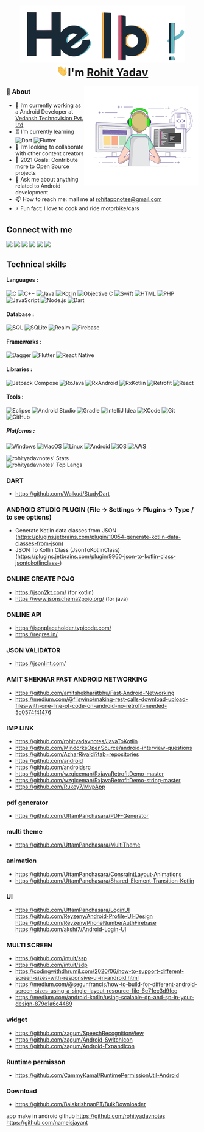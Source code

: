 <h1 align="center">
  <img src="assets/hello.gif" alt="hello-gif" height="150px">
  <br>
  <img src="assets/wave.gif" alt="waving hand" width="30px">I'm <a href="https://www.linkedin.com/in/rohit-yadav-say-hello/">Rohit Yadav</a>
</h1>

<img align="right" alt="GIF" src="assets/coding.gif" width="300px" height="260px"/>

### 🧐 About

- 🔭 I’m currently working as a Android Developer at [Vedansh Technovision Pvt. Ltd](https://vedanshtechnovision.com/)
- ⏳ I’m currently learning
![Dart](https://img.shields.io/badge/-Dart-333333?style=flat&logo=dart)
![Flutter](http://img.shields.io/badge/-Flutter-333333?style=flat&logo=flutter)
- 👯 I’m looking to collaborate with other content creators
- 🥅 2021 Goals: Contribute more to Open Source projects
- 💬 Ask me about anything related to Android development  
- 📫 How to reach me: mail me at [rohitappnotes@gmail.com](mailto:rohitappnotes@gmail.com)
- ⚡ Fun fact: I love to cook and ride motorbike/cars

## Connect with me

[<img height="25" src="https://img.shields.io/badge/gmail-c14438?&style=flat&logo=gmail&logoColor=white">][gmail] 
[<img height="25" src="https://img.shields.io/badge/linkedin-blue.svg?&style=flat&logo=linkedin&logoColor=white" />][LinkedIn]
[<img height="25" src="https://img.shields.io/badge/Facebook-036be4.svg?&style=fflat&logo=facebook&logoColor=white">][Facebook]
[<img height="25" src="https://img.shields.io/badge/twitter-%231DA1F2.svg?&style=flat&logo=twitter&logoColor=white" />][Twitter]
[<img height="25" src="https://img.shields.io/badge/-Medium-000000.svg?&style=flat&logo=Medium&logoColor=white" />][Medium]
[<img height="25" src="https://img.shields.io/badge/-Stackoverflow-ffffff?style=flat&logo=stackoverflow" />][Stackoverflow]

[gmail]: mailto:rohityaddavnotes@gmail.com/
[Linkedin]: https://www.linkedin.com/in/rohit-yadav-say-hello/
[Facebook]: https://www.linkedin.com/in/rohit-yadav-say-hello/
[Twitter]: https://www.linkedin.com/in/rohit-yadav-say-hello/
[Medium]: https://www.linkedin.com/in/rohit-yadav-say-hello/
[Stackoverflow]: https://www.linkedin.com/in/rohit-yadav-say-hello/

## Technical skills

#### Languages :

![C](https://img.shields.io/badge/-C-333333?style=flat&logo=c)
![C++](https://img.shields.io/badge/-C++-333333?style=flat&logo=c%2B%2B)
![Java](https://img.shields.io/badge/-Java-333333?style=flat&logo=java)
![Kotlin](https://img.shields.io/badge/-kotlin-333333?style=flat&logo=kotlin)
![Objective C](https://img.shields.io/badge/-Objective%20C-333333?style=flat&logo=apple)
![Swift](https://img.shields.io/badge/-Swift-333333?style=flat&logo=swift)
![HTML](https://img.shields.io/badge/-HTML-333333?style=flat&logo=html)
![PHP](https://img.shields.io/badge/-PHP-333333?style=flat&logo=php)
![JavaScript](https://img.shields.io/badge/-JavaScript-333333?style=flat&logo=javascript)
![Node.js](https://img.shields.io/badge/-Node.js-333333?style=flat&logo=node.js&logoColor=339933)
![Dart](https://img.shields.io/badge/-Dart-333333?style=flat&logo=dart)

#### Database :

![SQL](https://img.shields.io/badge/-SQL-333333?style=flat&logo=postgresql)
![SQLite](https://img.shields.io/badge/-SQLite-333333?style=flat&logo=sqlite)
![Realm](https://img.shields.io/badge/-Realm-333333?style=flat&logo=realm)
![Firebase](http://img.shields.io/badge/-Firebase-333333?style=flat&logo=firebase)

#### Frameworks :

![Dagger](http://img.shields.io/badge/-dagger-333333?style=flat&logo=android)
![Flutter](http://img.shields.io/badge/-Flutter-333333?style=flat&logo=flutter)
![React Native](http://img.shields.io/badge/-React%20Native-333333?style=flat&logo=react)

#### Libraries :

![Jetpack Compose](http://img.shields.io/badge/-Jetpack%20Compose-333333?style=flat&logo=android)
![RxJava](http://img.shields.io/badge/-RxJava-333333?style=flat&logo=reactivex)
![RxAndroid](http://img.shields.io/badge/-RxAndroid-333333?style=flat&logo=reactivex)
![RxKotlin](http://img.shields.io/badge/-RxKotlin-333333?style=flat&logo=reactivex)
![Retrofit](http://img.shields.io/badge/-Retrofit-333333?style=flat&logo=square)
![React](https://img.shields.io/badge/-React-333333?style=flat&logo=React&logoColor=61DAFB)

#### Tools :

![Eclipse](http://img.shields.io/badge/-eclipse-333333?style=flat&logo=eclipse)
![Android Studio](http://img.shields.io/badge/-Android%20Studio-333333?style=flat&logo=android-studio)
![Gradle](http://img.shields.io/badge/-Gradle-333333?style=flat&logo=gradle)
![IntelliJ Idea](http://img.shields.io/badge/-IntelliJ-333333?style=flat&logo=jetbrains)
![XCode](https://img.shields.io/badge/-XCode-333333?style=flat&logo=XCode&logoColor=1575F9)
![Git](https://img.shields.io/badge/-Git-333333?style=flat&logo=git&logoColor=F05032)
![GitHub](https://img.shields.io/badge/-GitHub-333333?style=flat&logo=github&logoColor=FFFFFF)

##### Platforms :

![Windows](http://img.shields.io/badge/-Windows-333333?style=flat&logo=windows)
![MacOS](http://img.shields.io/badge/-Mac%20OS-333333?style=flat&logo=apple)
![Linux](https://img.shields.io/badge/-Linux-333333?style=flat&logo=linux&logoColor=FCC624)
![Android](http://img.shields.io/badge/-Android-333333?style=flat&logo=android)
![iOS](http://img.shields.io/badge/-iOS-333333?style=flat&logo=apple)
![AWS](http://img.shields.io/badge/-AWS-333333?style=flat&logo=amazon)

<img src="https://github-readme-stats.vercel.app/api?username=rohityadavnotes" alt="rohityadavnotes' Stats" /><!-- Force inline -->
 <br>
<img src="https://github-readme-stats.vercel.app/api/top-langs/?username=rohityadavnotes" alt="rohityadavnotes' Top Langs" /> <!-- Force inline -->

### DART

- https://github.com/Walkud/StudyDart

### ANDROID STUDIO PLUGIN (File -> Settings -> Plugins -> Type / to see options)

- Generate Kotlin data classes from JSON (https://plugins.jetbrains.com/plugin/10054-generate-kotlin-data-classes-from-json)
- JSON To Kotlin Class ​(JsonToKotlinClass)​ (https://plugins.jetbrains.com/plugin/9960-json-to-kotlin-class-jsontokotlinclass-)

### ONLINE CREATE POJO

- https://json2kt.com/ (for kotlin)
- https://www.jsonschema2pojo.org/ (for java)

### ONLINE API

- https://jsonplaceholder.typicode.com/
- https://reqres.in/

### JSON VALIDATOR

- https://jsonlint.com/

### AMIT SHEKHAR FAST ANDROID NETWORKING

- https://github.com/amitshekhariitbhu/Fast-Android-Networking
- https://medium.com/@filswino/making-rest-calls-download-upload-files-with-one-line-of-code-on-android-no-retrofit-needed-5c0574f41476

### IMP LINK

- https://github.com/rohityadavnotes/JavaToKotlin
- https://github.com/MindorksOpenSource/android-interview-questions
- https://github.com/AzharRivaldi?tab=repositories
- https://github.com/android
- https://github.com/androidsrc
- https://github.com/wzgiceman/RxjavaRetrofitDemo-master
- https://github.com/wzgiceman/RxjavaRetrofitDemo-string-master
- https://github.com/Rukey7/MvpApp

### pdf generator

- https://github.com/UttamPanchasara/PDF-Generator

### multi theme

- https://github.com/UttamPanchasara/MultiTheme

### animation

- https://github.com/UttamPanchasara/ConsraintLayout-Animations
- https://github.com/UttamPanchasara/Shared-Element-Transition-Kotlin

### UI

- https://github.com/UttamPanchasara/LoginUI
https://github.com/Reyzeny/Android-Profile-UI-Design
https://github.com/Reyzeny/PhoneNumberAuthFirebase
https://github.com/aksht7/Android-Login-UI

### MULTI SCREEN

- https://github.com/intuit/ssp
- https://github.com/intuit/sdp
- https://codingwithdhrumil.com/2020/06/how-to-support-different-screen-sizes-with-responsive-ui-in-android.html
- https://medium.com/@segunfrancis/how-to-build-for-different-android-screen-sizes-using-a-single-layout-resource-file-6e71ec3d9fcc
- https://medium.com/android-kotlin/using-scalable-dp-and-sp-in-your-design-879e1a6c4489

### widget

- https://github.com/zagum/SpeechRecognitionView
- https://github.com/zagum/Android-SwitchIcon
- https://github.com/zagum/Android-ExpandIcon

### Runtime permisson

- https://github.com/CammyKamal/RuntimePermissionUtil-Android

### Download

- https://github.com/BalakrishnanPT/BulkDownloader

app make in android github
https://github.com/rohityadavnotes
https://github.com/nameisjayant
